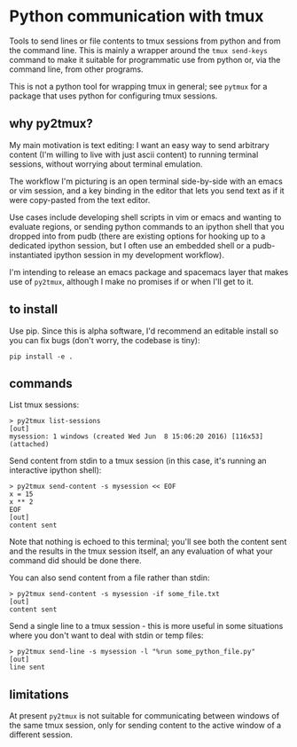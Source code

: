 # Python communication with tmux

Tools to send lines or file contents to tmux sessions
from python and from the command line. This is mainly
a wrapper around the `tmux send-keys` command to make
it suitable for programmatic use from python or, via
the command line, from other programs.

This is not a python tool for wrapping tmux in general; see
`pytmux` for a package that uses python for configuring tmux
sessions.


## why py2tmux?

My main motivation is text editing: I want an easy way to send arbitrary
content (I'm willing to live with just ascii content) to running terminal
sessions, without worrying about terminal emulation.

The workflow I'm picturing is an open terminal side-by-side with an emacs or
vim session, and a key binding in the editor that lets you send text as if it
were copy-pasted from the text editor.

Use cases include developing shell scripts in vim or emacs and wanting to
evaluate regions, or sending python commands to an ipython shell that you
dropped into from pudb (there are existing options for hooking up to a
dedicated ipython session, but I often use an embedded shell or a
pudb-instantiated ipython session in my development workflow).

I'm intending to release an emacs package and spacemacs layer that
makes use of `py2tmux`, although I make no promises if or when I'll
get to it.


## to install

Use pip. Since this is alpha software, I'd recommend an editable
install so you can fix bugs (don't worry, the codebase is tiny):
```
pip install -e .
```

## commands

List tmux sessions:
```
> py2tmux list-sessions
[out]
mysession: 1 windows (created Wed Jun  8 15:06:20 2016) [116x53] (attached)
```

Send content from stdin to a tmux session (in this case, it's running an
interactive ipython shell):
```
> py2tmux send-content -s mysession << EOF
x = 15
x ** 2
EOF
[out]
content sent
```
Note that nothing is echoed to this terminal; you'll see both the
content sent and the results in the tmux session itself, an any
evaluation of what your command did should be done there.

You can also send content from a file rather than stdin:
```
> py2tmux send-content -s mysession -if some_file.txt
[out]
content sent
```

Send a single line to a tmux session - this is more useful in some
situations where you don't want to deal with stdin or temp files:
```
> py2tmux send-line -s mysession -l "%run some_python_file.py"
[out]
line sent
```

## limitations

At present `py2tmux` is not suitable for communicating between windows
of the same tmux session, only for sending content to the active window
of a different session.
